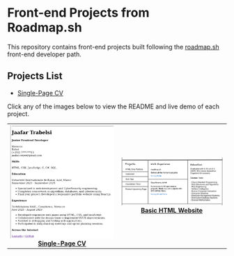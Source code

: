 # Front-end Projects from Roadmap.sh

This repository contains front-end projects built following the [roadmap.sh](https://roadmap.sh/) front-end developer path.

## Projects List

- [Single-Page CV](https://roadmap.sh/projects/single-page-cv)

Click any of the images below to view the README and live demo of each project.

<table>
  <tr>
    <td align="center">
      <a href="frontend-projects-roadmap/single-page-cv">
        <img width="300px" src="assets/images/Single-Page-CV.png" alt="Single Page CV" />
        <br/>
        <strong>Single-Page CV</strong>
      </a>
    </td>
    <td align="center">
      <a href="frontend-projects-roadmap/basic-html-website">
        <img width="300px" src="assets/images/personal-portfolio.png" alt="Basic HTML Website" />
        <br/>
        <strong>Basic HTML Website</strong>
      </a>
    </td>
  </tr>
</table>

